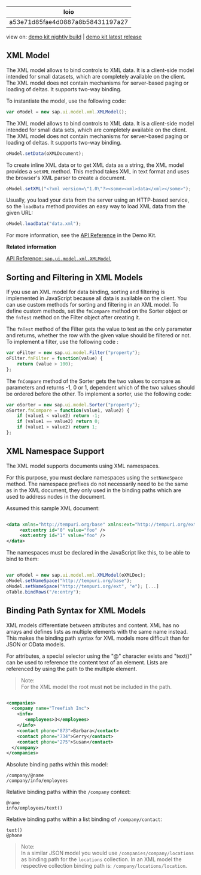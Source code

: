 <!-- loioa53e71d85fae4d0887a8b58431197a27 -->

| loio |
| -----|
| a53e71d85fae4d0887a8b58431197a27 |

<div id="loio">

view on: [demo kit nightly build](https://openui5nightly.hana.ondemand.com/#/topic/a53e71d85fae4d0887a8b58431197a27) | [demo kit latest release](https://openui5.hana.ondemand.com/#/topic/a53e71d85fae4d0887a8b58431197a27)</div>

## XML Model

The XML model allows to bind controls to XML data. It is a client-side model intended for small datasets, which are completely available on the client. The XML model does not contain mechanisms for server-based paging or loading of deltas. It supports two-way binding.

To instantiate the model, use the following code:

``` js
var oModel = new sap.ui.model.xml.XMLModel();
```

The XML model allows to bind controls to XML data. It is a client-side model intended for small data sets, which are completely available on the client. The XML model does not contain mechanisms for server-based paging or loading of deltas. It supports two-way binding.

``` js
oModel.setData(oXMLDocument);
```

To create inline XML data or to get XML data as a string, the XML model provides a `setXML` method. This method takes XML in text format and uses the browser's XML parser to create a document.

``` js
oModel.setXML("<?xml version=\"1.0\"?><some><xml>data</xml></some>");
```

Usually, you load your data from the server using an HTTP-based service, so the `loadData` method provides an easy way to load XML data from the given URL:

``` js
oModel.loadData("data.xml");
```

For more information, see the [API Reference](https://openui5.hana.ondemand.com/#docs/api/symbols/sap.ui.model.xml.XMLModel.html) in the Demo Kit.

**Related information**  


[API Reference: `sap.ui.model.xml.XMLModel`](https://openui5.hana.ondemand.com/#docs/api/symbols/sap.ui.model.xml.XMLModel.html)

 <a name="loioa53e71d85fae4d0887a8b58431197a27 loioab8ed73c5bbd4a2b9c9840401ebf25cf__loioab8ed73c5bbd4a2b9c9840401ebf25cf"/>

<!-- loioab8ed73c5bbd4a2b9c9840401ebf25cf -->

## Sorting and Filtering in XML Models

If you use an XML model for data binding, sorting and filtering is implemented in JavaScript because all data is available on the client. You can use custom methods for sorting and filtering in an XML model. To define custom methods, set the `fnCompare` method on the Sorter object or the `fnTest` method on the Filter object after creating it.

The `fnTest` method of the Filter gets the value to test as the only parameter and returns, whether the row with the given value should be filtered or not. To implement a filter, use the following code :

``` js
var oFilter = new sap.ui.model.Filter("property");
oFilter.fnFilter = function(value) {
    return (value > 100);
};
```

The `fnCompare` method of the Sorter gets the two values to compare as parameters and returns -1, 0 or 1, dependent which of the two values should be ordered before the other. To implement a sorter, use the following code:

``` js
var oSorter = new sap.ui.model.Sorter("property");
oSorter.fnCompare = function(value1, value2) {
    if (value1 < value2) return -1;
    if (value1 == value2) return 0;
    if (value1 > value2) return 1;
};
```

 <a name="loioa53e71d85fae4d0887a8b58431197a27 loio8674a69845c846d3bd68b60685bb5683__loio8674a69845c846d3bd68b60685bb5683"/>

<!-- loio8674a69845c846d3bd68b60685bb5683 -->

## XML Namespace Support

The XML model supports documents using XML namespaces.

For this purpose, you must declare namespaces using the `setNameSpace` method. The namespace prefixes do not necessarily need to be the same as in the XML document, they only used in the binding paths which are used to address nodes in the document.

Assumed this sample XML document:

``` xml

<data xmlns="http://tempuri.org/base" xmlns:ext="http://tempuri.org/ext">
     <ext:entry id="0" value="foo" />
     <ext:entry id="1" value="foo" />
</data>
```

The namespaces must be declared in the JavaScript like this, to be able to bind to them:

``` js

var oModel = new sap.ui.model.xml.XMLModel(oXMLDoc);
oModel.setNameSpace("http://tempuri.org/base");
oModel.setNameSpace("http://tempuri.org/ext", "e"); [...]
oTable.bindRows("/e:entry");
```

 <a name="loioa53e71d85fae4d0887a8b58431197a27 loiob8a2c24356c443228f7819d45697a2b8__loiob8a2c24356c443228f7819d45697a2b8"/>

<!-- loiob8a2c24356c443228f7819d45697a2b8 -->

## Binding Path Syntax for XML Models

XML models differentiate between attributes and content. XML has no arrays and defines lists as multiple elements with the same name instead. This makes the binding path syntax for XML models more difficult than for JSON or OData models.

For attributes, a special selector using the "@" character exists and "text\(\)" can be used to reference the content text of an element. Lists are referenced by using the path to the multiple element.

> Note:  
> For the XML model the root must **not** be included in the path.

``` xml

<companies>
  <company name="Treefish Inc">
    <info>
       <employees>3</employees>
    </info>
    <contact phone="873">Barbara</contact>
    <contact phone="734">Gerry</contact>
    <contact phone="275">Susan</contact>
  </company>
</companies>
```

Absolute binding paths within this model:

```
/company/@name
/company/info/employees
```

Relative binding paths within the `/company` context:

```
@name
info/employees/text()
```

Relative binding paths within a list binding of `/company/contact`:

```
text()
@phone
```

> Note:  
> In a similar JSON model you would use `/companies/company/locations` as binding path for the `locations` collection. In an XML model the respective collection binding path is: `/company/locations/location`.

